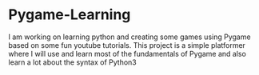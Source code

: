 # Pygame-Learning

I am working on learning python and creating some games using Pygame based on some fun youtube tutorials.
This project is a simple platformer where I will use and learn most of the fundamentals of Pygame and also learn a lot about the syntax of Python3